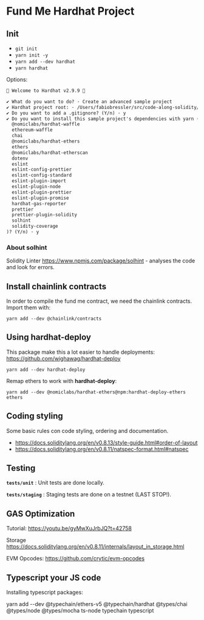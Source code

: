 # Fund Me Hardhat Project

## Init

- `git init`
- `yarn init -y`
- `yarn add --dev hardhat`
- `yarn hardhat`

Options:

```txt
👷 Welcome to Hardhat v2.9.9 👷‍

✔ What do you want to do? · Create an advanced sample project
✔ Hardhat project root: · /Users/fabiobressler/src/code-along-solidity/hardhat-fund-me-ts
✔ Do you want to add a .gitignore? (Y/n) · y
✔ Do you want to install this sample project's dependencies with yarn (
  @nomiclabs/hardhat-waffle
  ethereum-waffle
  chai
  @nomiclabs/hardhat-ethers
  ethers
  @nomiclabs/hardhat-etherscan
  dotenv
  eslint
  eslint-config-prettier
  eslint-config-standard
  eslint-plugin-import
  eslint-plugin-node
  eslint-plugin-prettier
  eslint-plugin-promise
  hardhat-gas-reporter
  prettier
  prettier-plugin-solidity
  solhint
  solidity-coverage
)? (Y/n) · y
```

### About solhint

Solidity Linter <https://www.npmjs.com/package/solhint> - analyses the code and look for errors.

## Install chainlink contracts

In order to compile the fund me contract, we need the chainlink contracts. Import them with:

`yarn add --dev @chainlink/contracts`

## Using hardhat-deploy

This package make this a lot easier to handle deployments: <https://github.com/wighawag/hardhat-deploy>

`yarn add --dev hardhat-deploy`

Remap ethers to work with **hardhat-deploy**:

`yarn add --dev @nomiclabs/hardhat-ethers@npm:hardhat-deploy-ethers ethers`

## Coding styling

Some basic rules con code styling, ordering and documentation.

- <https://docs.soliditylang.org/en/v0.8.13/style-guide.html#order-of-layout>
- <https://docs.soliditylang.org/en/v0.8.11/natspec-format.html#natspec>

## Testing

**`tests/unit`** : Unit tests are done locally.

**`tests/staging`** : Staging tests are done on a testnet (LAST STOP!).

## GAS Optimization

Tutorial: <https://youtu.be/gyMwXuJrbJQ?t=42758>

Storage <https://docs.soliditylang.org/en/v0.8.11/internals/layout_in_storage.html>

EVM Opcodes: <https://github.com/crytic/evm-opcodes>

## Typescript your JS code

Installing typescript packages:

yarn add --dev @typechain/ethers-v5 @typechain/hardhat @types/chai @types/node @types/mocha ts-node typechain typescript
